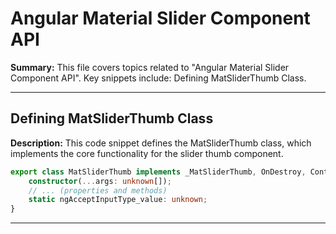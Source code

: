 # Angular Material Slider Component API

**Summary:** This file covers topics related to "Angular Material Slider Component API". Key snippets include: Defining MatSliderThumb Class.

---

## Defining MatSliderThumb Class

**Description:** This code snippet defines the MatSliderThumb class, which implements the core functionality for the slider thumb component.

```typescript
export class MatSliderThumb implements _MatSliderThumb, OnDestroy, ControlValueAccessor {
    constructor(...args: unknown[]);
    // ... (properties and methods)
    static ngAcceptInputType_value: unknown;
}
```

---